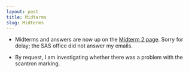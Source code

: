 ```yaml
---
layout: post
title: Midterms
slug: Midterms
---
```


* Midterms and answers are now up on the [Midterm 2 page](../../../midterm2.html). Sorry for delay; the SAS office did not answer my emails.

* By request, I am investigating whether there was a problem with the scantron marking.
